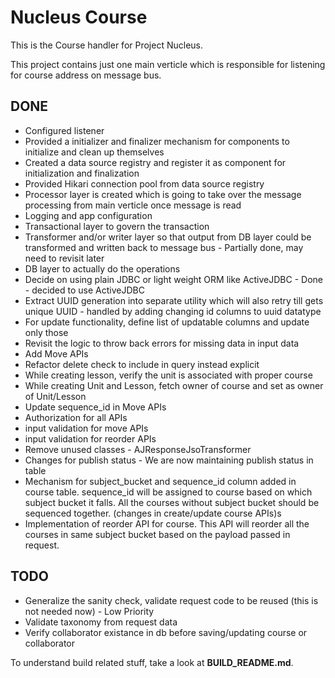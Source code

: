Nucleus Course
================

This is the Course handler for Project Nucleus. 

This project contains just one main verticle which is responsible for listening for course address on message bus. 

DONE
----
* Configured listener
* Provided a initializer and finalizer mechanism for components to initialize and clean up themselves
* Created a data source registry and register it as component for initialization and finalization
* Provided Hikari connection pool from data source registry
* Processor layer is created which is going to take over the message processing from main verticle once message is read
* Logging and app configuration
* Transactional layer to govern the transaction
* Transformer and/or writer layer so that output from DB layer could be transformed and written back to message bus - Partially done, may need to revisit later
* DB layer to actually do the operations
* Decide on using plain JDBC or light weight ORM like ActiveJDBC - Done - decided to use ActiveJDBC
* Extract UUID generation into separate utility which will also retry till gets unique UUID - handled by adding changing id columns to uuid datatype
* For update functionality, define list of updatable columns and update only those
* Revisit the logic to throw back errors for missing data in input data
* Add Move APIs
* Refactor delete check to include in query instead explicit
* While creating lesson, verify the unit is associated with proper course
* While creating Unit and Lesson, fetch owner of course and set as owner of Unit/Lesson
* Update sequence_id in Move APIs
* Authorization for all APIs
* input validation for move APIs
* input validation for reorder APIs
* Remove unused classes - AJResponseJsoTransformer
* Changes for publish status - We are now maintaining publish status in table
* Mechanism for subject_bucket and sequence_id column added in course table. sequence_id will be assigned to course based on which subject bucket it falls. All the courses without subject bucket should be sequenced together. (changes in create/update course APIs)s
* Implementation of reorder API for course. This API will reorder all the courses in same subject bucket based on the payload passed in request.

TODO
----
* Generalize the sanity check, validate request code to be reused (this is not needed now) - Low Priority
* Validate taxonomy from request data
* Verify collaborator existance in db before saving/updating course or collaborator

 

To understand build related stuff, take a look at **BUILD_README.md**.


